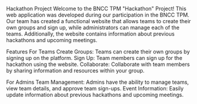 Hackathon Project
Welcome to the BNCC TPM "Hackathon" Project! This web application was developed during our participation in the BNCC TPM. Our team has created a functional website that allows teams to create their own groups and sign up, while administrators can manage each of the teams. Additionally, the website contains information about previous hackathons and upcoming meetings.

Features
For Teams
Create Groups: Teams can create their own groups by signing up on the platform.
Sign Up: Team members can sign up for the hackathon using the website.
Collaborate: Collaborate with team members by sharing information and resources within your group.

For Admins
Team Management: Admins have the ability to manage teams, view team details, and approve team sign-ups.
Event Information: Easily update information about previous hackathons and upcoming meetings.
